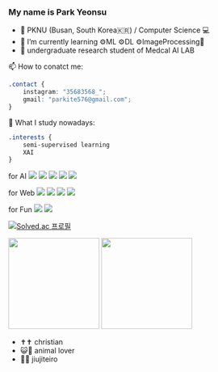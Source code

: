 ### My name is Park Yeonsu

- 🏫 PKNU (Busan, South Korea🇰🇷) / Computer Science 💻
- 🌱 I’m currently learning ⚙️ML ⚙️DL ⚙️ImageProcessing💫
- 🔭 undergraduate research student of Medcal AI LAB

📫 How to conatct me: 
```CSS	
.contact {
    instagram: "35683568_";
    gmail: "parkite576@gmail.com";
}
```

🤔 What I study nowadays:
```CSS	
.interests {
    semi-supervised learning
    XAI
}
```
<p>
    for AI
    <img src="https://img.shields.io/badge/Python-3776AB?style=flat&logo=Python&logoColor=white"/>
    <img src="https://img.shields.io/badge/jupyter-F37626?style=flat&logo=jupyter&logoColor=white"/>
    <img src="https://img.shields.io/badge/tensorflow-FF6F00?style=flat&logo=Tistory&logoColor=white"/>
    <img src="https://img.shields.io/badge/scikitlearn-F7931E?style=flat&logo=Tistory&logoColor=white"/>
    <img src="https://img.shields.io/badge/pandas-150458?style=flat&logo=Tistory&logoColor=white"/>
</p>
<p>
    for Web
    <img src="https://img.shields.io/badge/react-61DAFB?style=flat&logo=Python&logoColor=white"/>
    <img src="https://img.shields.io/badge/django-092E20?style=flat&logo=Tistory&logoColor=white"/>
    <img src="https://img.shields.io/badge/sqlite-003B57?style=flat&logo=Tistory&logoColor=white"/>
    <img src="https://img.shields.io/badge/amazonec2-FF9900?style=flat&logo=Tistory&logoColor=white"/>
</p>
<p>   
    for Fun
    <img src="https://img.shields.io/badge/nintendoswitch-E60012?style=flat&logo=Tistory&logoColor=white"/>
    <img src="https://img.shields.io/badge/apple-000000?style=flat&logo=Tistory&logoColor=white"/>
</p>

[![Solved.ac 프로필](http://mazassumnida.wtf/api/v2/generate_badge?boj=parkite576)](https://solved.ac/parkite576)
<p>
  <img height="180em" src="https://github-readme-stats.vercel.app/api?username=kitewatermelon&show_icons=true&include_all_commits=true&bg_color=30,e96443,904e95&title_color=fff&text_color=fff">
  <img height="180em" src="https://github-readme-stats.vercel.app/api/top-langs/?username=kitewatermelon&layout=compact&bg_color=30,e96443,904e95&title_color=fff&text_color=fff">
</p>

- ✝️✝️  christian
- 😺🐶 animal lover
- 🥋🥋 jiujiteiro


<!--
**kitewatermelon/kitewatermelon** is a ✨ _special_ ✨ repository because its `README.md` (this file) appears on your GitHub profile.

Here are some ideas to get you started:
- 👯 I’m looking to collaborate on ...
- 🤔 I’m looking for help with ...
- 😄 Pronouns: ...
- ⚡ Fun fact: ...
- 💬 Ask me about ...
-->
